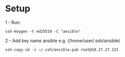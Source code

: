 # Setup

1 - Run:
```
ssh-keygen -t ed25519 -C "ansible"
```
2 - Add key name ansible e.g. (/home/user/.ssh/ansible)
```
ssh-copy-id -i ~/.ssh/ansible.pub root@10.27.27.121
```
